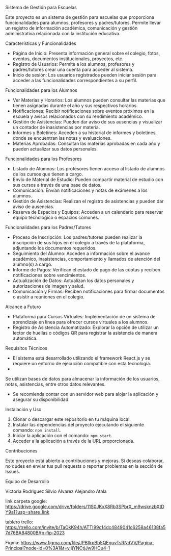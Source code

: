  Sistema de Gestión para Escuelas

Este proyecto es un sistema de gestión para escuelas que proporciona funcionalidades para alumnos, profesores y padres/tutores. Permite llevar un registro de información académica, comunicación y gestión administrativa relacionada con la institución educativa.

Características y Funcionalidades

- Página de Inicio: Presenta información general sobre el colegio, fotos, eventos, documentos institucionales, proyectos, etc.
- Registro de Usuarios: Permite a los alumnos, profesores y padres/tutores crear una cuenta para acceder al sistema.
- Inicio de sesión: Los usuarios registrados pueden iniciar sesión para acceder a las funcionalidades correspondientes a su perfil.

Funcionalidades para los Alumnos

- Ver Materias y Horarios: Los alumnos pueden consultar las materias que tienen asignadas durante el año y sus respectivos horarios.
- Notificaciones: Recibir notificaciones sobre eventos próximos en la escuela y avisos relacionados con su rendimiento académico.
- Gestión de Asistencias: Pueden dar aviso de sus ausencias y visualizar un contador de inasistencias por materia.
- Informes y Boletines: Acceden a su historial de informes y boletines, donde se encuentran las notas y evaluaciones.
- Materias Aprobadas: Consultan las materias aprobadas en cada año y pueden actualizar sus datos personales.

Funcionalidades para los Profesores

- Listado de Alumnos: Los profesores tienen acceso al listado de alumnos de los cursos que tienen a cargo.
- Envío de Material de Estudio: Pueden compartir material de estudio con sus cursos a través de una base de datos.
- Comunicación: Envían notificaciones y notas de exámenes a los alumnos.
- Gestión de Asistencias: Realizan el registro de asistencias y pueden dar aviso de ausencias.
- Reserva de Espacios y Equipos: Acceden a un calendario para reservar equipo tecnológico o espacios comunes.







Funcionalidades para los Padres/Tutores

- Proceso de Inscripción: Los padres/tutores pueden realizar la inscripción de sus hijos en el colegio a través de la plataforma, adjuntando los documentos requeridos.
- Seguimiento del Alumno: Acceden a información sobre el avance académico, inasistencias, comportamiento y llamados de atención del alumno(s) a cargo.
- Informe de Pagos: Verifican el estado de pago de las cuotas y reciben notificaciones sobre vencimientos.
- Actualización de Datos: Actualizan los datos personales y autorizaciones de imagen y salud.
- Comunicación y Firmas: Reciben notificaciones para firmar documentos o asistir a reuniones en el colegio.

Alcance a Futuro

- Plataforma para Cursos Virtuales: Implementación de un sistema de aprendizaje en línea para ofrecer cursos virtuales a los alumnos.
- Registro de Asistencia Automatizado: Explorar la opción de utilizar un lector de huellas o códigos QR para registrar la asistencia de manera automática.

Requisitos Técnicos

- El sistema está desarrollado utilizando el framework React.js y se requiere un entorno de ejecución compatible con esta tecnología.
-

 Se utilizan bases de datos para almacenar la información de los usuarios, notas, asistencias, entre otros datos relevantes.
- Se recomienda contar con un servidor web para alojar la aplicación y asegurar su disponibilidad.

 Instalación y Uso

1. Clonar o descargar este repositorio en tu máquina local.
2. Instalar las dependencias del proyecto ejecutando el siguiente comando: `npm install`.
3. Iniciar la aplicación con el comando: `npm start`.
4. Acceder a la aplicación a través de la URL proporcionada.

Contribuciones

Este proyecto está abierto a contribuciones y mejoras. Si deseas colaborar, no dudes en enviar tus pull requests o reportar problemas en la sección de Issues.

Equipo de Desarrollo

Victoria Rodriguez
Silvio Alvarez
Alejandro Atala






link carpeta google: https://drive.google.com/drive/folders/11S0JKxX8Rb3SPbrX_m9wsknzbXtDY9a1?usp=share_link


tablero trello: https://trello.com/invite/b/TaOkK94h/ATTI99c14dc4849041c6258a46138fa57d76BA84800B/tp-fip-2023


Figma:  https://www.figma.com/file/JPBIlrpBb5QEguvTsRNdVV/Pagina-Principal?node-id=0%3A1&t=yjIjYNCtjJw9HCu4-1

     
